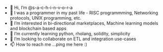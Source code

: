 - 👋 Hi, I’m @s-a-c-h-i-n-v-o-r-a
- 🌱 I was a programmer in my past life - RISC programmming, Networking protocols, UNIX programming, etc.
- 👀 I’m interested in bi-directional marketplaces, Machine learning models and blockchain based apps
- 🌱 I’m currently learning python, rholang, solidity, simplicity
- 💞️ I’m looking to collaborate on ETL and integration use-cases
- 📫 How to reach me ...ping me here :)

<!---
s-a-c-h-i-n-v-o-r-a/s-a-c-h-i-n-v-o-r-a is a ✨ special ✨ repository because its `README.md` (this file) appears on your GitHub profile.
You can click the Preview link to take a look at your changes.
--->
